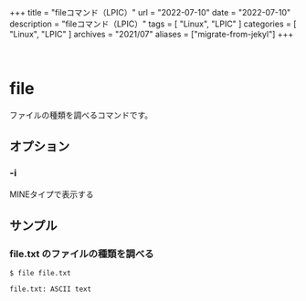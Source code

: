 +++
title = "fileコマンド（LPIC）"
url = "2022-07-10"
date = "2022-07-10"
description = "fileコマンド（LPIC）"
tags = [
  "Linux",
  "LPIC"
]
categories = [
  "Linux",
  "LPIC"
]
archives = "2021/07"
aliases = ["migrate-from-jekyl"]
+++

<br>

# file

ファイルの種類を調べるコマンドです。


## オプション

### -i

MINEタイプで表示する


## サンプル

### file.txt のファイルの種類を調べる

```
$ file file.txt
```

```
file.txt: ASCII text
```
